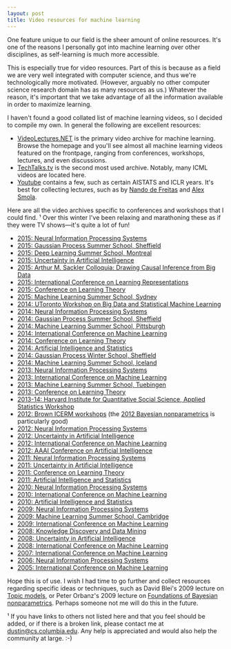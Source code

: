 ```yaml
---
layout: post
title: Video resources for machine learning
---
```


One feature unique to our field is the sheer amount of online resources. It's one of the reasons I personally got into machine learning over other disciplines, as self-learning is much more accessible.

This is especially true for video resources. Part of this is because as a field we are very well integrated with computer science, and thus we're technologically more motivated. (However, arguably no other computer science research domain has as many resources as us.) Whatever the reason, it's important that we take advantage of all the information available in order to maximize learning.

I haven't found a good collated list of machine learning videos, so I decided to compile my own. In general the following are excellent resources:

* [VideoLectures.NET](http://videolectures.net/) is the primary video archive for machine learning. Browse the homepage and you'll see almost all machine learning videos featured on the frontpage, ranging from conferences, workshops, lectures, and even discussions.
* [TechTalks.tv](http://techtalks.tv/) is the second most used
archive. Notably, many ICML videos are located here.
* [Youtube](http://youtube.com/) contains a few, such as certain
AISTATS and ICLR years. It's best for collecting lectures, such as by [Nando de Freitas](https://www.youtube.com/playlist?list=PLE6Wd9FR--EfW8dtjAuPoTuPcqmOV53Fu) and [Alex Smola](https://www.youtube.com/playlist?list=PLZSO_6-bSqHTTV7w9u7grTXBHMH-mw3qn).

Here are all the video archives specific to conferences and workshops that I could find. ¹ Over this winter I've been relaxing and marathoning these as if they were TV shows—it's quite a lot of fun!

* [2015: Neural Information Processing Systems](http://research.microsoft.com/apps/catalog/default.aspx?p=1&sb=no&ps=25&t=videos&sf=&s=&r=&vr=&ra=)
* [2015: Gaussian Process Summer School, Sheffield](https://www.youtube.com/playlist?list=PLhoHEZlJjdQJLRUSE9_55eXkwNXKTiNQF)
* [2015: Deep Learning Summer School, Montreal](http://videolectures.net/deeplearning2015_montreal/)
* [2015: Uncertainty in Artificial Intelligence](https://www.youtube.com/channel/UCXDf7Y4KMcqPWHriorcMDNg/videos)
* [2015: Arthur M. Sackler Colloquia: Drawing Causal Inference from Big Data](https://www.youtube.com/playlist?list=PLGJm1x3XQeK0NgFOX2Z7Wt-P5RU5Zv0Hv)
* [2015: International Conference on Learning Representations](https://www.youtube.com/playlist?list=PLhiWXaTdsWB8PnrVZquVyqlRFWXM4ijYz)
* [2015: Conference on Learning Theory](http://videolectures.net/colt2015_paris/)
* [2015: Machine Learning Summer School, Sydney](https://www.youtube.com/channel/UCT1k2e63pqm_VSXmaF21n6g/videos)
* [2014: UToronto Workshop on Big Data and Statistical Machine Learning](http://www.fields.utoronto.ca/video-archive/event/316/2014)
* [2014: Neural Information Processing Systems](https://nips.cc/Conferences/2014/Schedule)
* [2014: Gaussian Process Summer School, Sheffield](https://www.youtube.com/playlist?list=PLhoHEZlJjdQKgrpK70Ym04Ju3-9W-QXns)
* [2014: Machine Learning Summer School, Pittsburgh](https://www.youtube.com/playlist?list=PLZSO_6-bSqHQCIYxE3ycGLXHMjK3XV7Iz)
* [2014: International Conference on Machine Learning](http://techtalks.tv/icml2014/)
* [2014: Conference on Learning Theory](http://videolectures.net/colt2014_barcelona/)
* [2014: Artificial Intelligence and Statistics](https://www.youtube.com/channel/UCQeS3L6d-S6ZeCQChFyK5Uw)
* [2014: Gaussian Process Winter School, Sheffield](https://www.youtube.com/playlist?list=PLhoHEZlJjdQKI1cs5yPRUYdgcsE0HctoQ)
* [2014: Machine Learning Summer School, Iceland](https://www.youtube.com/channel/UC3ywjSv5OsDiDAnOP8C1NiQ)
* [2013: Neural Information Processing Systems](http://videolectures.net/nipsworkshops2013_laketahoe/)
* [2013: International Conference on Machine Learning](http://techtalks.tv/icml2013/)
* [2013: Machine Learning Summer School, Tuebingen](https://www.youtube.com/playlist?list=PLqJm7Rc5-EXFv6RXaPZzzlzo93Hl0v91E)
* [2013: Conference on Learning Theory](http://videolectures.net/colt2013_princeton/)
* [2013-14: Harvard Institute for Quantitative Social Science, Applied Statistics Workshop](https://www.youtube.com/playlist?list=PLLoKvRqQVbtI-ZhBpBrKT2KllP5dH8O0M)
* [2012: Brown ICERM workshops](https://icerm.brown.edu/video_archive/) (the [2012 Bayesian nonparametrics](https://icerm.brown.edu/sp-f12-w1/) is particularly good)
* [2012: Neural Information Processing Systems](http://videolectures.net/nips2012_laketahoe/)
* [2012: Uncertainty in Artificial Intelligence](http://videolectures.net/uai2012_catalinaislands/)
* [2012: International Conference on Machine Learning](http://techtalks.tv/search/results/?q=icml+2012)
* [2012: AAAI Conference on Artificial Intelligence](http://videolectures.net/aaai2012_toronto/)
* [2011: Neural Information Processing Systems](http://videolectures.net/nips2011_granada/)
* [2011: Uncertainty in Artificial Intelligence](http://videolectures.net/uai2011_barcelona/)
* [2011: Conference on Learning Theory](http://videolectures.net/colt2011_budapest/)
* [2011: Artificial Intelligence and Statistics](http://videolectures.net/aistats2011_fortlauderdale/)
* [2010: Neural Information Processing Systems](http://videolectures.net/nips2010_vancouver/)
* [2010: International Conference on Machine Learning](http://videolectures.net/icml2010_haifa/)
* [2010: Artificial Intelligence and Statistics](http://videolectures.net/aistats2010_sardinia/)
* [2009: Neural Information Processing Systems](http://videolectures.net/nips09_vancouver/)
* [2009: Machine Learning Summer School, Cambridge](http://videolectures.net/mlss09uk_cambridge/)
* [2009: International Conference on Machine Learning](http://videolectures.net/icml09_montreal/)
* [2008: Knowledge Discovery and Data Mining](http://videolectures.net/kdd08_las_vegas/)
* [2008: Uncertainty in Artificial Intelligence](http://videolectures.net/uai08_helsinki/)
* [2008: International Conference on Machine Learning](http://videolectures.net/icml08_helsinki/)
* [2007: International Conference on Machine Learning](http://videolectures.net/icml07_corvallis/)
* [2006: Neural Information Processing Systems](http://videolectures.net/nips06_whistler/)
* [2005: International Conference on Machine Learning](http://videolectures.net/icml05_bonn/)

Hope this is of use. I wish I had time to go further and collect resources regarding specific ideas or techniques, such as David Blei's 2009 lecture on [Topic models](http://videolectures.net/mlss09uk_blei_tm/), or Peter Orbanz's 2009 lecture on [Foundations of Bayesian nonparametrics](http://videolectures.net/mlss09uk_orbanz_fnbm/). Perhaps someone not me will do this in the future.

¹ If you have links to others not listed here and that you feel should be added, or if there is a broken link, please contact me at [dustin@cs.columbia.edu](mailto:dustin@cs.columbia.edu). Any help is appreciated and would also help the community at large. :-)
